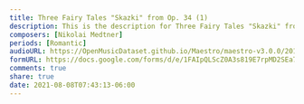 ```yaml
---
title: Three Fairy Tales "Skazki" from Op. 34 (1)
description: This is the description for Three Fairy Tales "Skazki" from Op. 34 by Nikolai Medtner
composers: [Nikolai Medtner]
periods: [Romantic]
audioURL: https://OpenMusicDataset.github.io/Maestro/maestro-v3.0.0/2018/MIDI-Unprocessed_Recital16_MID--AUDIO_16_R1_2018_wav--2.midi
formURL: https://docs.google.com/forms/d/e/1FAIpQLScZ0A3s819E7rpMD2SEa7K6tFzT-J1dYIT2FwswYF7g3FvhjQ/viewform
comments: true
share: true
date: 2021-08-08T07:43:13-06:00
---
```

